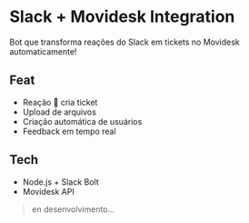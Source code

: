 # Slack + Movidesk Integration

Bot que transforma reações do Slack em tickets no Movidesk automaticamente!

## Feat
-  Reação 🌵 cria ticket
-  Upload de arquivos 
-  Criação automática de usuários
-  Feedback em tempo real

## Tech
- Node.js + Slack Bolt
- Movidesk API

> en desenvolvimento...
